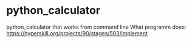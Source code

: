 # python_calculator
python_calculator that works from command line
What programm does: https://hyperskill.org/projects/90/stages/503/implement

